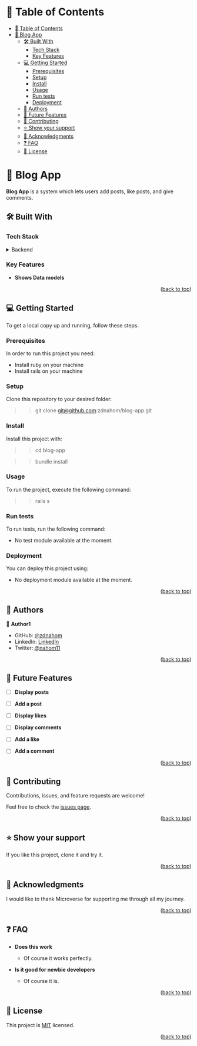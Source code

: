 <!-- TABLE OF CONTENTS -->

# 📗 Table of Contents

- [📗 Table of Contents](#-table-of-contents)
- [📖 Blog App ](#-blog-app-)
  - [🛠 Built With ](#-built-with-)
    - [Tech Stack ](#tech-stack-)
    - [Key Features ](#key-features-)
  - [💻 Getting Started ](#-getting-started-)
    - [Prerequisites](#prerequisites)
    - [Setup](#setup)
    - [Install](#install)
    - [Usage](#usage)
    - [Run tests](#run-tests)
    - [Deployment](#deployment)
  - [👥 Authors ](#-authors-)
  - [🔭 Future Features ](#-future-features-)
  - [🤝 Contributing ](#-contributing-)
  - [⭐️ Show your support ](#️-show-your-support-)
  - [🙏 Acknowledgments ](#-acknowledgments-)
  - [❓ FAQ ](#-faq-)
  - [📝 License ](#-license-)

<!-- PROJECT DESCRIPTION -->

# 📖 Blog App <a name="about-project"></a>


**Blog App** is a system which lets users add posts, like posts, and give comments.

## 🛠 Built With <a name="built-with"></a>

### Tech Stack <a name="tech-stack"></a>


<details>
<summary>Backend</summary>
  <ul>
    <li><a href="https://rubyonrails.org/">Ruby on Rails</a></li>
  </ul>
</details>

<!-- Features -->

### Key Features <a name="key-features"></a>


- **Shows Data models**



<p align="right">(<a href="#readme-top">back to top</a>)</p>

<!-- GETTING STARTED -->

## 💻 Getting Started <a name="getting-started"></a>

To get a local copy up and running, follow these steps.

### Prerequisites

In order to run this project you need:

<!--
Example command:

```sh
 gem install rails
```
 -->
  - Install ruby on your machine
  - Install rails on your machine

### Setup

Clone this repository to your desired folder:

>> git clone git@github.com:zdnahom/blog-app.git
### Install

Install this project with:

>> cd blog-app

>> bundle install

### Usage

To run the project, execute the following command:

>> rails s

### Run tests

To run tests, run the following command:

- No test module available at the moment.

### Deployment

You can deploy this project using:

- No deployment module available at the moment.

<p align="right">(<a href="#readme-top">back to top</a>)</p>

<!-- AUTHORS -->

## 👥 Authors <a name="authors"></a>


👤 **Author1**

- GitHub: [@zdnahom](https://github.com/zdnahom)
- LinkedIn: [LinkedIn](https://linkedin.com/in/nahomzd)
- Twitter: [@nahom11](https://twitter.com/Nahomzerihun11)
  
<p align="right">(<a href="#readme-top">back to top</a>)</p>

<!-- FUTURE FEATURES -->

## 🔭 Future Features <a name="future-features"></a>

- [ ] **Display posts**
- [ ] **Add a post**
- [ ] **Display likes**
- [ ] **Display comments**
- [ ] **Add a like**
- [ ] **Add a comment**


<p align="right">(<a href="#readme-top">back to top</a>)</p>

<!-- CONTRIBUTING -->

## 🤝 Contributing <a name="contributing"></a>

Contributions, issues, and feature requests are welcome!

Feel free to check the [issues page](../../issues/).

<p align="right">(<a href="#readme-top">back to top</a>)</p>

<!-- SUPPORT -->

## ⭐️ Show your support <a name="support"></a>


If you like this project, clone it and try it.

<p align="right">(<a href="#readme-top">back to top</a>)</p>

<!-- ACKNOWLEDGEMENTS -->

## 🙏 Acknowledgments <a name="acknowledgements"></a>


I would like to thank Microverse for supporting me through all my journey.

<p align="right">(<a href="#readme-top">back to top</a>)</p>

<!-- FAQ (optional) -->

## ❓ FAQ <a name="faq"></a>

- **Does this work**

  - Of course it works perfectly.
  
- **Is it good for newbie developers**

  - Of course it is. 

<p align="right">(<a href="#readme-top">back to top</a>)</p>

<!-- LICENSE -->

## 📝 License <a name="license"></a>

This project is [MIT](./LICENSE) licensed.


<p align="right">(<a href="#readme-top">back to top</a>)</p>
